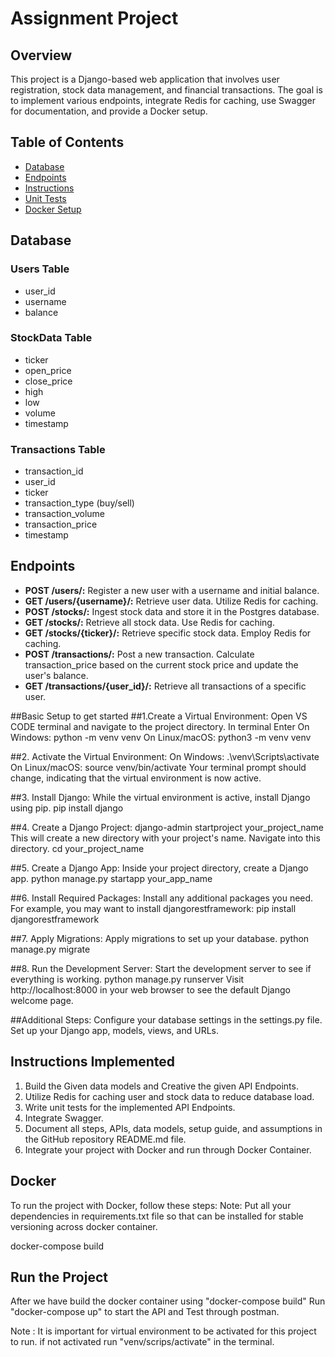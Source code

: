 # Assignment Project

## Overview

This project is a Django-based web application that involves user registration, stock data management, and financial transactions. The goal is to implement various endpoints, integrate Redis for caching, use Swagger for documentation, and provide a Docker setup.

## Table of Contents

- [Database](#database)
- [Endpoints](#endpoints)
- [Instructions](#instructions)
- [Unit Tests](#unit-tests)
- [Docker Setup](#docker-setup)

## Database

### Users Table

- user_id
- username
- balance

### StockData Table

- ticker
- open_price
- close_price
- high
- low
- volume
- timestamp

### Transactions Table

- transaction_id
- user_id
- ticker
- transaction_type (buy/sell)
- transaction_volume
- transaction_price
- timestamp

## Endpoints

- **POST /users/:** Register a new user with a username and initial balance.
- **GET /users/{username}/:** Retrieve user data. Utilize Redis for caching.
- **POST /stocks/:** Ingest stock data and store it in the Postgres database.
- **GET /stocks/:** Retrieve all stock data. Use Redis for caching.
- **GET /stocks/{ticker}/:** Retrieve specific stock data. Employ Redis for caching.
- **POST /transactions/:** Post a new transaction. Calculate transaction_price based on the current stock price and update the user's balance.
- **GET /transactions/{user_id}/:** Retrieve all transactions of a specific user.


##Basic Setup to get started
##1.Create a Virtual Environment:
Open VS CODE terminal and navigate to the project directory.
In terminal Enter
On Windows:
python -m venv venv
On Linux/macOS:
python3 -m venv venv


##2. Activate the Virtual Environment:
On Windows:
.\venv\Scripts\activate
On Linux/macOS:
source venv/bin/activate
Your terminal prompt should change, indicating that the virtual environment is now active.

##3. Install Django:
While the virtual environment is active, install Django using pip.
pip install django



##4. Create a Django Project:
django-admin startproject your_project_name
This will create a new directory with your project's name. Navigate into this directory.
cd your_project_name


##5. Create a Django App:
Inside your project directory, create a Django app.
python manage.py startapp your_app_name


##6. Install Required Packages:
Install any additional packages you need. For example, you may want to install djangorestframework:
pip install djangorestframework


##7. Apply Migrations:
Apply migrations to set up your database.
python manage.py migrate


##8. Run the Development Server:
Start the development server to see if everything is working.
python manage.py runserver
Visit http://localhost:8000 in your web browser to see the default Django welcome page.


##Additional Steps:
Configure your database settings in the settings.py file.
Set up your Django app, models, views, and URLs.






## Instructions Implemented

1. Build the Given data models and Creative the given API Endpoints. 
2. Utilize Redis for caching user and stock data to reduce database load.
3. Write unit tests for the implemented API Endpoints.
4. Integrate Swagger. 
5. Document all steps, APIs, data models, setup guide, and assumptions in the GitHub repository README.md file.
6. Integrate your project with Docker and run through Docker Container.  


## Docker 

To run the project with Docker, follow these steps:
Note: Put all your dependencies in requirements.txt file so that can be installed for stable versioning across docker container. 

  docker-compose build


## Run the Project
After we have build the docker container using "docker-compose build"
Run "docker-compose up"
to start the API and Test through postman. 


Note : It is important for virtual environment to be activated for this project to run. 
if not activated run "venv/scrips/activate" in the terminal. 

